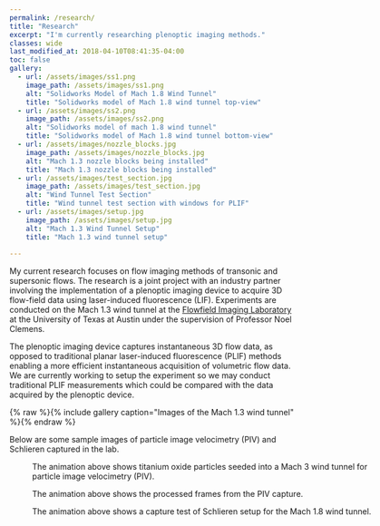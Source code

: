 ```yaml
---
permalink: /research/
title: "Research"
excerpt: "I'm currently researching plenoptic imaging methods."
classes: wide
last_modified_at: 2018-04-10T08:41:35-04:00
toc: false
gallery:
  - url: /assets/images/ss1.png
    image_path: /assets/images/ss1.png
    alt: "Solidworks Model of Mach 1.8 Wind Tunnel"
    title: "Solidworks model of Mach 1.8 wind tunnel top-view"
  - url: /assets/images/ss2.png
    image_path: /assets/images/ss2.png
    alt: "Solidworks model of mach 1.8 wind tunnel"
    title: "Solidworks model of Mach 1.8 wind tunnel bottom-view"
  - url: /assets/images/nozzle_blocks.jpg
    image_path: /assets/images/nozzle_blocks.jpg
    alt: "Mach 1.3 nozzle blocks being installed"
    title: "Mach 1.3 nozzle blocks being installed"
  - url: /assets/images/test_section.jpg
    image_path: /assets/images/test_section.jpg
    alt: "Wind Tunnel Test Section"
    title: "Wind tunnel test section with windows for PLIF"
  - url: /assets/images/setup.jpg
    image_path: /assets/images/setup.jpg
    alt: "Mach 1.3 Wind Tunnel Setup"
    title: "Mach 1.3 wind tunnel setup"
    
---
```


My current research focuses on flow imaging methods of transonic and supersonic flows. The research is a joint project with an industry partner involving the implementation of a plenoptic imaging device to acquire 3D flow-field data using laser-induced fluorescence (LIF). Experiments are conducted on the Mach 1.3 wind tunnel at the [Flowfield Imaging Laboratory](http://research.ae.utexas.edu/FloImLab/) at the University of Texas at Austin under the supervision of Professor Noel Clemens.

The plenoptic imaging device captures instantaneous 3D flow data, as opposed to traditional planar laser-induced fluorescence (PLIF) methods enabling a more efficient instantaneous acquisition of volumetric flow data. We are currently working to setup the experiment so we may conduct traditional PLIF measurements which could be compared with the data acquired by the plenoptic device.

{% raw %}{% include gallery caption="Images of the Mach 1.3 wind tunnel" %}{% endraw %}

Below are some sample images of particle image velocimetry (PIV) and Schlieren captured in the lab. 

<figure style="width: 600px" class="align-center">
  <img src="{{ site.url }}{{ site.baseurl }}/assets/images/piv1.gif" alt="">
  <figcaption>The animation above shows titanium oxide particles seeded into a Mach 3 wind tunnel for particle image velocimetry (PIV).</figcaption>
</figure>

<figure style="width: 600px" class="align-center">
  <img src="{{ site.url }}{{ site.baseurl }}/assets/images/piv.gif" alt="">
  <figcaption>The animation above shows the processed frames from the PIV capture.</figcaption>
</figure>

<figure style="width: 600px" class="align-center">
  <img src="{{ site.url }}{{ site.baseurl }}/assets/images/schlieren1.gif" alt="">
  <figcaption>The animation above shows a capture test of Schlieren setup for the Mach 1.8 wind tunnel.
</figcaption>
</figure>
